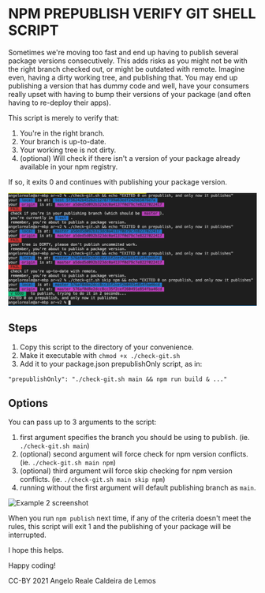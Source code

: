# NPM PREPUBLISH VERIFY GIT SHELL SCRIPT

Sometimes we're moving too fast and end up having to publish several package versions consecutively. This adds risks as you might not be with the right branch checked out, or might be outdated with remote. Imagine even, having a dirty working tree, and publishing that. You may end up publishing a version that has dummy code and well, have your consumers really upset with having to bump their versions of your package (and often having to re-deploy their apps).

This script is merely to verify that:
1. You're in the right branch.
2. Your branch is up-to-date.
3. Your working tree is not dirty.
4. (optional) Will check if there isn't a version of your package already available in your npm registry.

If so, it exits 0 and continues with publishing your package version.

![Example screenshot](https://github.com/angeloreale/npm-prepublish-verify-git/blob/master/screenshot.png?raw=true)
## Steps

1. Copy this script to the directory of your convenience.
2. Make it executable with `chmod +x ./check-git.sh`
3. Add it to your package.json prepublishOnly script, as in:
```
"prepublishOnly": "./check-git.sh main && npm run build & ..."
````

## Options

You can pass up to 3 arguments to the script:

1. first argument specifies the branch you should be using to publish. (ie. `./check-git.sh main`)
2. (optional) second argument will force check for npm version conflicts. (ie. `./check-git.sh main npm`)
3. (optional) third argument will force skip checking for npm version conflicts. (ie. `./check-git.sh main skip npm`)
4. running without the first argument will default publishing branch as `main`.

![Example 2 screenshot](https://github.com/angeloreale/npm-prepublish-verify-git/blob/master/screenshot-2.png?raw=true)

When you run `npm publish` next time, if any of the criteria doesn't meet the rules, this script will exit 1 and the publishing of your package will be interrupted.

I hope this helps.

Happy coding!

CC-BY 2021 Angelo Reale Caldeira de Lemos

